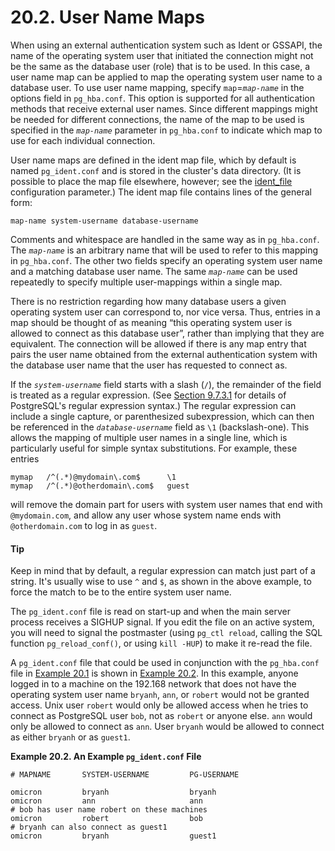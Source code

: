 # 20.2. User Name Maps

When using an external authentication system such as Ident or GSSAPI, the name of the operating system user that initiated the connection might not be the same as the database user \(role\) that is to be used. In this case, a user name map can be applied to map the operating system user name to a database user. To use user name mapping, specify `map`=_`map-name`_ in the options field in `pg_hba.conf`. This option is supported for all authentication methods that receive external user names. Since different mappings might be needed for different connections, the name of the map to be used is specified in the _`map-name`_ parameter in `pg_hba.conf` to indicate which map to use for each individual connection.

User name maps are defined in the ident map file, which by default is named `pg_ident.conf` and is stored in the cluster's data directory. \(It is possible to place the map file elsewhere, however; see the [ident\_file](https://www.postgresql.org/docs/13/runtime-config-file-locations.html#GUC-IDENT-FILE) configuration parameter.\) The ident map file contains lines of the general form:

```text
map-name system-username database-username
```

Comments and whitespace are handled in the same way as in `pg_hba.conf`. The _`map-name`_ is an arbitrary name that will be used to refer to this mapping in `pg_hba.conf`. The other two fields specify an operating system user name and a matching database user name. The same _`map-name`_ can be used repeatedly to specify multiple user-mappings within a single map.

There is no restriction regarding how many database users a given operating system user can correspond to, nor vice versa. Thus, entries in a map should be thought of as meaning “this operating system user is allowed to connect as this database user”, rather than implying that they are equivalent. The connection will be allowed if there is any map entry that pairs the user name obtained from the external authentication system with the database user name that the user has requested to connect as.

If the _`system-username`_ field starts with a slash \(`/`\), the remainder of the field is treated as a regular expression. \(See [Section 9.7.3.1](https://www.postgresql.org/docs/13/functions-matching.html#POSIX-SYNTAX-DETAILS) for details of PostgreSQL's regular expression syntax.\) The regular expression can include a single capture, or parenthesized subexpression, which can then be referenced in the _`database-username`_ field as `\1` \(backslash-one\). This allows the mapping of multiple user names in a single line, which is particularly useful for simple syntax substitutions. For example, these entries

```text
mymap   /^(.*)@mydomain\.com$      \1
mymap   /^(.*)@otherdomain\.com$   guest
```

will remove the domain part for users with system user names that end with `@mydomain.com`, and allow any user whose system name ends with `@otherdomain.com` to log in as `guest`.

#### Tip

Keep in mind that by default, a regular expression can match just part of a string. It's usually wise to use `^` and `$`, as shown in the above example, to force the match to be to the entire system user name.

The `pg_ident.conf` file is read on start-up and when the main server process receives a SIGHUP signal. If you edit the file on an active system, you will need to signal the postmaster \(using `pg_ctl reload`, calling the SQL function `pg_reload_conf()`, or using `kill -HUP`\) to make it re-read the file.

A `pg_ident.conf` file that could be used in conjunction with the `pg_hba.conf` file in [Example 20.1](https://www.postgresql.org/docs/13/auth-pg-hba-conf.html#EXAMPLE-PG-HBA.CONF) is shown in [Example 20.2](https://www.postgresql.org/docs/13/auth-username-maps.html#EXAMPLE-PG-IDENT.CONF). In this example, anyone logged in to a machine on the 192.168 network that does not have the operating system user name `bryanh`, `ann`, or `robert` would not be granted access. Unix user `robert` would only be allowed access when he tries to connect as PostgreSQL user `bob`, not as `robert` or anyone else. `ann` would only be allowed to connect as `ann`. User `bryanh` would be allowed to connect as either `bryanh` or as `guest1`.

**Example 20.2. An Example `pg_ident.conf` File**

```text
# MAPNAME       SYSTEM-USERNAME         PG-USERNAME

omicron         bryanh                  bryanh
omicron         ann                     ann
# bob has user name robert on these machines
omicron         robert                  bob
# bryanh can also connect as guest1
omicron         bryanh                  guest1
```

